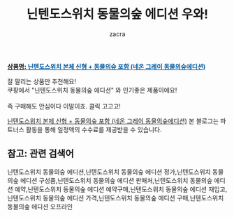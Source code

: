 ﻿---
layout: post
title:  "닌텐도스위치 동물의숲 에디션 우와!"
author: zacra
categories: [ 아이템 ]
tags: [닌텐도스위치 동물의숲 에디션,닌텐도스위치 동물의숲 에디션 정가,닌텐도스위치 동물의숲 에디션 구성품,닌텐도스위치 동물의숲 에디션 판매처,닌텐도스위치 동물의숲 에디션 예약,닌텐도스위치 동물의숲 에디션 예약구매,닌텐도스위치 동물의숲 에디션 재입고,닌텐도스위치 동물의숲 에디션 가격,닌텐도스위치 동물의숲 에디션 구매,닌텐도스위치 동물의숲 에디션 오프라인]
image: https://static.coupangcdn.com/image/vendor_inventory/1ea6/b19725fabecc46f9689e75c5ed50b3303f508273af48f713f60fd97bde8b.jpg 
description: "쿠팡에서 닌텐도스위치 동물의숲 에디션 관련 상품으로 가장 잘팔리는 제품 중 하나라는 사실!!."
rating: 4.5
---

<a href="https://link.coupang.com/re/AFFSDP?lptag=AF8407795&pageKey=4819735846&itemId=6207186598&vendorItemId=73503133926&traceid=V0-153-13c35609c84282e5"><b>상품명: <font color='#01579B'>닌텐도스위치 본체 신형 + 동물의숲 포함 (네온 그레이 동물의숲에디션)</font></b></a>

잘 팔리는 상품만 추천해요!<br/>
쿠팡에서 "닌텐도스위치 동물의숲 에디션" 와 인기좋은 제품이에요!<br/><br/>
즉 구매해도 안심이다 이말이죠. 클릭 고고고! <br/>



<a href="https://link.coupang.com/re/AFFSDP?lptag=AF8407795&pageKey=4819735846&itemId=6207186598&vendorItemId=73503133926&traceid=V0-153-13c35609c84282e5">닌텐도스위치 본체 신형 + 동물의숲 포함 (네온 그레이 동물의숲에디션)</a>
본 블로그는 파트너스 활동을 통해 일정액의 수수료를 제공받을 수 있습니다.

## 참고: 관련 검색어    
닌텐도스위치 동물의숲 에디션,닌텐도스위치 동물의숲 에디션 정가,닌텐도스위치 동물의숲 에디션 구성품,닌텐도스위치 동물의숲 에디션 판매처,닌텐도스위치 동물의숲 에디션 예약,닌텐도스위치 동물의숲 에디션 예약구매,닌텐도스위치 동물의숲 에디션 재입고,닌텐도스위치 동물의숲 에디션 가격,닌텐도스위치 동물의숲 에디션 구매,닌텐도스위치 동물의숲 에디션 오프라인